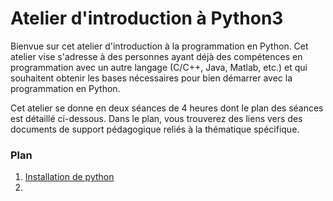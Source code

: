 # Atelier d'introduction à Python3
Bienvue sur cet atelier d'introduction à la programmation en Python. Cet atelier vise s'adresse à des personnes ayant déjà des compétences en programmation avec un autre langage (C/C++, Java, Matlab, etc.) et qui souhaitent obtenir les bases nécessaires pour bien démarrer avec la programmation en Python.

Cet atelier se donne en deux séances de 4 heures dont le plan des séances est détaillé ci-dessous. Dans le plan, vous trouverez des liens vers des documents de support pédagogique reliés à la thématique spécifique. 

### Plan

1. [Installation de python](./0_Installation.md)
2. 